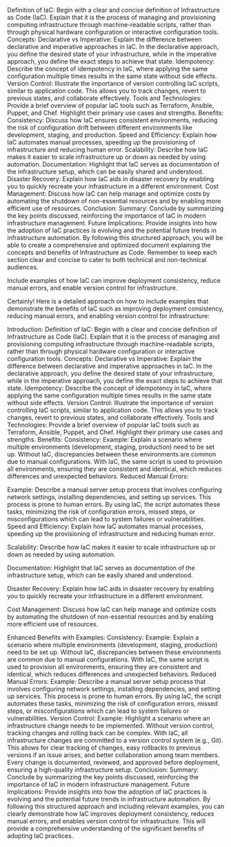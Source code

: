 Definition of IaC:
 Begin with a clear and concise definition of Infrastructure as Code (IaC). Explain that it is the process of managing and provisioning computing infrastructure through machine-readable scripts, rather than through physical hardware configuration or interactive configuration tools.
Concepts:
Declarative vs Imperative:
 Explain the difference between declarative and imperative approaches in IaC. In the declarative approach, you define the desired state of your infrastructure, while in the imperative approach, you define the exact steps to achieve that state.
Idempotency:
 Describe the concept of idempotency in IaC, where applying the same configuration multiple times results in the same state without side effects.
Version Control: 
Illustrate the importance of version controlling IaC scripts, similar to application code. This allows you to track changes, revert to previous states, and collaborate effectively.
Tools and Technologies:
 Provide a brief overview of popular IaC tools such as Terraform, Ansible, Puppet, and Chef. Highlight their primary use cases and strengths.
Benefits:
Consistency: Discuss how IaC ensures consistent environments, reducing the risk of configuration drift between different environments like development, staging, and production.
Speed and Efficiency: 
 Explain how IaC automates manual processes, speeding up the provisioning of infrastructure and reducing human error.
Scalability:
 Describe how IaC makes it easier to scale infrastructure up or down as needed by using automation.
Documentation: Highlight that IaC serves as documentation of the infrastructure setup, which can be easily shared and understood.
Disaster Recovery:
 Explain how IaC aids in disaster recovery by enabling you to quickly recreate your infrastructure in a different environment.
Cost Management:
 Discuss how IaC can help manage and optimize costs by automating the shutdown of non-essential resources and by enabling more efficient use of resources.
Conclusion:
Summary:
 Conclude by summarizing the key points discussed, reinforcing the importance of IaC in modern infrastructure management.
Future Implications: Provide insights into how the adoption of IaC practices is evolving and the potential future trends in infrastructure automation.
By following this structured approach, you will be able to create a comprehensive and optimized document explaining the concepts and benefits of Infrastructure as Code. Remember to keep each section clear and concise to cater to both technical and non-technical audiences.

Include examples of how IaC can improve deployment consistency, reduce manual errors, and enable version control for infrastructure.

Certainly! Here is a detailed approach on how to include examples that demonstrate the benefits of IaC such as improving deployment consistency, reducing manual errors, and enabling version control for infrastructure:

Introduction:
Definition of IaC: 
Begin with a clear and concise definition of Infrastructure as Code (IaC). Explain that it is the process of managing and provisioning computing infrastructure through machine-readable scripts, rather than through physical hardware configuration or interactive configuration tools.
Concepts:
Declarative vs Imperative: Explain the difference between declarative and imperative approaches in IaC. In the declarative approach, you define the desired state of your infrastructure, while in the imperative approach, you define the exact steps to achieve that state.
Idempotency:
 Describe the concept of idempotency in IaC, where applying the same configuration multiple times results in the same state without side effects.
Version Control:
 Illustrate the importance of version controlling IaC scripts, similar to application code. This allows you to track changes, revert to previous states, and collaborate effectively.
Tools and Technologies: Provide a brief overview of popular IaC tools such as Terraform, Ansible, Puppet, and Chef. Highlight their primary use cases and strengths.
Benefits:
Consistency:
Example: Explain a scenario where multiple environments (development, staging, production) need to be set up. Without IaC, discrepancies between these environments are common due to manual configurations. With IaC, the same script is used to provision all environments, ensuring they are consistent and identical, which reduces differences and unexpected behaviors.
Reduced Manual Errors:

Example: Describe a manual server setup process that involves configuring network settings, installing dependencies, and setting up services. This process is prone to human errors. By using IaC, the script automates these tasks, minimizing the risk of configuration errors, missed steps, or misconfigurations which can lead to system failures or vulnerabilities.
Speed and Efficiency: Explain how IaC automates manual processes, speeding up the provisioning of infrastructure and reducing human error.

Scalability:
 Describe how IaC makes it easier to scale infrastructure up or down as needed by using automation.

Documentation:
 Highlight that IaC serves as documentation of the infrastructure setup, which can be easily shared and understood.

Disaster Recovery:
 Explain how IaC aids in disaster recovery by enabling you to quickly recreate your infrastructure in a different environment.

Cost Management:
 Discuss how IaC can help manage and optimize costs by automating the shutdown of non-essential resources and by enabling more efficient use of resources.

Enhanced Benefits with Examples:
Consistency:
Example: Explain a scenario where multiple environments (development, staging, production) need to be set up. Without IaC, discrepancies between these environments are common due to manual configurations. With IaC, the same script is used to provision all environments, ensuring they are consistent and identical, which reduces differences and unexpected behaviors.
Reduced Manual Errors:
Example: Describe a manual server setup process that involves configuring network settings, installing dependencies, and setting up services. This process is prone to human errors. By using IaC, the script automates these tasks, minimizing the risk of configuration errors, missed steps, or misconfigurations which can lead to system failures or vulnerabilities.
Version Control:
Example: Highlight a scenario where an infrastructure change needs to be implemented. Without version control, tracking changes and rolling back can be complex. With IaC, all infrastructure changes are committed to a version control system (e.g., Git). This allows for clear tracking of changes, easy rollbacks to previous versions if an issue arises, and better collaboration among team members. Every change is documented, reviewed, and approved before deployment, ensuring a high-quality infrastructure setup.
Conclusion:
Summary: Conclude by summarizing the key points discussed, reinforcing the importance of IaC in modern infrastructure management.
Future Implications: Provide insights into how the adoption of IaC practices is evolving and the potential future trends in infrastructure automation.
By following this structured approach and including relevant examples, you can clearly demonstrate how IaC improves deployment consistency, reduces manual errors, and enables version control for infrastructure. This will provide a comprehensive understanding of the significant benefits of adopting IaC practices.